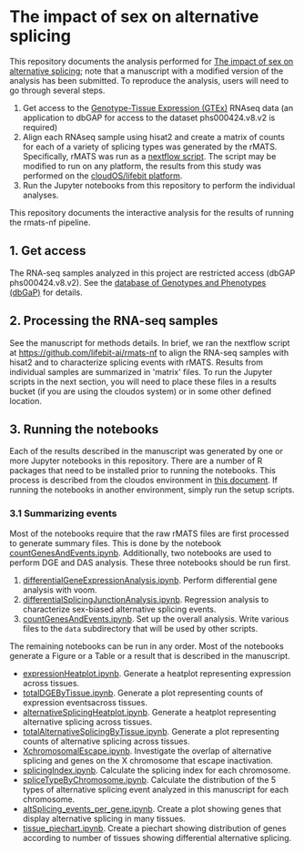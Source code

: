 # The impact of sex on alternative splicing

This repository documents the analysis performed for [The impact of sex on alternative splicing](https://www.biorxiv.org/content/10.1101/490904v1.full);
note that a manuscript with a modified version of the analysis has been submitted. To reproduce the analysis, users will need to go through several steps.

1. Get access to the [Genotype-Tissue Expression (GTEx)](https://www.gtexportal.org/home/) RNAseq data (an application to dbGAP for access to the dataset phs000424.v8.v2 is required)
2. Align each RNAseq sample using hisat2 and create a matrix of counts for each of a variety of splicing types was generated by the rMATS. Specifically, rMATS was run as a [nextflow script](https://github.com/lifebit-ai/rmats-nf/). The script may be modified to run on any platform, the results from this study was performed on the [cloudOS/lifebit platform](https://lifebit.ai/). 
3. Run the Jupyter notebooks from this repository to perform the individual analyses.


This repository documents the interactive analysis for the results of running the rmats-nf pipeline.


## 1. Get access

The RNA-seq samples analyzed in this project are restricted access (dbGAP phs000424.v8.v2). See the
[database of Genotypes and Phenotypes (dbGaP)](https://www.ncbi.nlm.nih.gov/gap/) for details.

## 2. Processing the RNA-seq samples

See the manuscript for methods details. In brief, we ran the nextflow script at https://github.com/lifebit-ai/rmats-nf  to align the RNA-seq samples with hisat2 and to characterize splicing events with rMATS. Results from individual samples are summarized in 'matrix' files. To run the Jupyter scripts in the
next section, you will need to place these files in a results bucket (if you are using the cloudos system) or in some other defined location.

## 3. Running the notebooks

Each of the results described in the manuscript was generated by one or more Jupyter notebooks in this repository.
There are a number of R packages that need to be installed prior to running the notebooks. This process is described from the
cloudos environment in [this document](https://github.com/TheJacksonLaboratory/sbas/blob/master/SettingUpRenvironment.MD). If running the notebooks in another environment, simply run the 
setup scripts. 

### 3.1 Summarizing events

Most of the notebooks require that the raw rMATS files are first processed to generate summary files. This is done by the notebook
[countGenesAndEvents.ipynb](https://github.com/TheJacksonLaboratory/sbas/blob/master/jupyter/countGenesAndEvents.ipynb). Additionally, two notebooks are used to
perform DGE and DAS analysis. These three notebooks should be run first.



1. [differentialGeneExpressionAnalysis.ipynb](https://github.com/TheJacksonLaboratory/sbas/blob/master/jupyter/differentialGeneExpressionAnalysis.ipynb). Perform differential gene analysis with voom.
2. [differentialSplicingJunctionAnalysis.ipynb](https://github.com/TheJacksonLaboratory/sbas/blob/master/jupyter/differentialSplicingJunctionAnalysis.ipynb). Regression analysis to characterize sex-biased alternative splicing events.
3. [countGenesAndEvents.ipynb](https://github.com/TheJacksonLaboratory/sbas/blob/master/jupyter/countGenesAndEvents.ipynb). Set up the overall analysis. Write various files to the ``data`` subdirectory that will be used by other scripts.

The remaining notebooks can be run in any order. Most of the notebooks generate a Figure or a Table or a result that is described in the manuscript.


* [expressionHeatplot.ipynb](https://github.com/TheJacksonLaboratory/sbas/blob/master/jupyter/expressionHeatplot.ipynb). Generate a heatplot representing expression across tissues.
* [totalDGEByTissue.ipynb](https://github.com/TheJacksonLaboratory/sbas/blob/master/jupyter/totalDGEByTissue.ipynb). Generate a plot representing counts of expression eventsacross tissues.
* [alternativeSplicingHeatplot.ipynb](https://github.com/TheJacksonLaboratory/sbas/blob/master/jupyter/alternativeSplicingHeatplot.ipynb). Generate a heatplot representing alternative splicing across tissues.
* [totalAlternativeSplicingByTissue.ipynb](https://github.com/TheJacksonLaboratory/sbas/blob/master/jupyter/totalAlternativeSplicingByTissue.ipynb). Generate a plot representing counts of alternative splicing across tissues.
* [XchromosomalEscape.ipynb](https://github.com/TheJacksonLaboratory/sbas/blob/master/jupyter/XchromosomalEscape.ipynb). Investigate the overlap of alternative splicing and genes on the X chromosome that escape inactivation.
* [splicingIndex.ipynb](https://github.com/TheJacksonLaboratory/sbas/blob/master/jupyter/splicingIndex.ipynb). Calculate the splicing index for each chromosome.
* [spliceTypeByChromosome.ipynb](https://github.com/TheJacksonLaboratory/sbas/blob/master/jupyter/spliceTypeByChromosome.ipynb). Calculate the distribution of the 5 types of alternative splicing event analyzed in this manuscript for each chromosome.
* [altSplicing_events_per_gene.ipynb](https://github.com/TheJacksonLaboratory/sbas/blob/master/jupyter/altSplicing_events_per_gene.ipynb). Create a plot showing genes that display alternative splicing in many tissues.
* [tissue_piechart.ipynb](https://github.com/TheJacksonLaboratory/sbas/blob/master/jupyter/tissue_piechart.ipynb). Create a piechart showing distribution of genes according to number of tissues showing differential alternative splicing.




